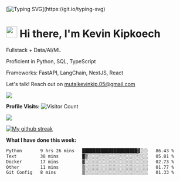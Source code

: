 
[![Typing SVG](https://readme-typing-svg.herokuapp.com?font=Courier+new&color=%23808080&size=40&width=800&duration=6969&lines=Welcome+to+my+profile!)](https://git.io/typing-svg)
# <img src="https://raw.githubusercontent.com/iampavangandhi/iampavangandhi/master/gifs/Hi.gif" width="30px"> Hi there, I'm Kevin Kipkoech

Fullstack + Data/AI/ML

Proficient in Python, SQL, TypeScript

Frameworks: FastAPI, LangChain, NextJS, React

Let's talk! Reach out on mutaikevinkip.05@gmail.com 

[![](https://img.shields.io/badge/linkedin-%230077B5.svg?style=for-the-badge&logo=linkedin)](https://www.linkedin.com/in/kevin-kipkoech-651a15108)


**Profile Visits:**
![Visitor Count](https://profile-counter.glitch.me/KevinKipkoechMutai/count.svg)

<img src="https://github-readme-stats.vercel.app/api/top-langs?username=KevinKipkoechMutai&layout=compact&theme=blue-green"/>

[![My github streak](https://github-readme-streak-stats.herokuapp.com/?user=KevinKipkoechMutai&theme=blue-green)](https://github.com/KevinKIpkoechMutai/github-readme-streak-stats)


**What I have done this week:**
<!--START_SECTION:waka-->

```txt
Python       9 hrs 26 mins   █████████████████████▓░░░   86.43 %
Text         38 mins         █▒░░░░░░░░░░░░░░░░░░░░░░░   05.81 %
Docker       17 mins         ▓░░░░░░░░░░░░░░░░░░░░░░░░   02.73 %
Other        11 mins         ▒░░░░░░░░░░░░░░░░░░░░░░░░   01.77 %
Git Config   8 mins          ▒░░░░░░░░░░░░░░░░░░░░░░░░   01.33 %
```

<!--END_SECTION:waka-->

